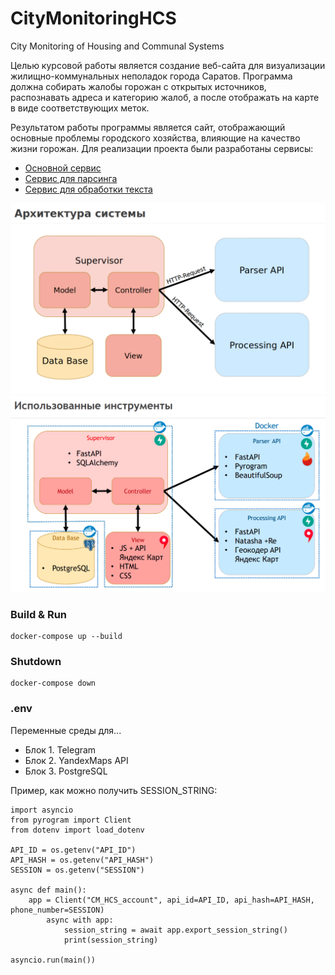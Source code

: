 # CityMonitoringHCS

City Monitoring of Housing and Communal Systems

Целью курсовой работы является создание веб-сайта для визуализации
жилищно-коммунальных неполадок города Саратов. Программа должна собирать 
жалобы горожан с открытых источников, распознавать адреса и категорию жалоб, а 
после отображать на карте в виде соответствующих меток.

Результатом работы программы является сайт, отображающий основные проблемы 
городского хозяйства, влияющие на качество жизни горожан. Для реализации проекта
были разработаны сервисы:

- [Основной сервис](src/supervisor/README.md)
- [Сервис для парсинга](src/parser_service/README.md)
- [Сервис для обработки текста](src/nlp_service/README.md)

![рис.1](img/arch.png)
![рис.2](img/arch_2.png)

### Build & Run
```commandline
docker-compose up --build
```

### Shutdown
```commandline
docker-compose down 
```

### .env
Переменные среды для...
- Блок 1. Telegram
- Блок 2. YandexMaps API
- Блок 3. PostgreSQL

Пример, как можно получить SESSION_STRING:
```commandline
import asyncio
from pyrogram import Client
from dotenv import load_dotenv

API_ID = os.getenv("API_ID")
API_HASH = os.getenv("API_HASH")
SESSION = os.getenv("SESSION")

async def main():    
    app = Client("CM_HCS_account", api_id=API_ID, api_hash=API_HASH, phone_number=SESSION)
        async with app:
            session_string = await app.export_session_string()
            print(session_string)

asyncio.run(main())
```





